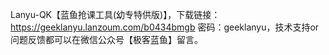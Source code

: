 Lanyu-QK【蓝鱼抢课工具(幼专特供版)】，下载链接：https://geeklanyu.lanzoum.com/b0434bmgb 密码：geeklanyu，技术支持or问题反馈都可以在微信公众号【极客蓝鱼】留言。
